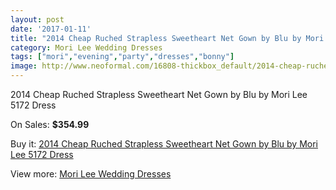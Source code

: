 ```yaml
---
layout: post
date: '2017-01-11'
title: "2014 Cheap Ruched Strapless Sweetheart Net Gown by Blu by Mori Lee 5172 Dress"
category: Mori Lee Wedding Dresses
tags: ["mori","evening","party","dresses","bonny"]
image: http://www.neoformal.com/16808-thickbox_default/2014-cheap-ruched-strapless-sweetheart-net-gown-by-blu-by-mori-lee-5172-dress.jpg
---
```

2014 Cheap Ruched Strapless Sweetheart Net Gown by Blu by Mori Lee 5172 Dress

On Sales: **$354.99**
<a href="https://www.neoformal.com/en/mori-lee-wedding-dresses-2014/5559-2014-cheap-ruched-strapless-sweetheart-net-gown-by-blu-by-mori-lee-5172-dress.html"><amp-img layout="responsive" width="600" height="600" src="//www.neoformal.com/16808-thickbox_default/2014-cheap-ruched-strapless-sweetheart-net-gown-by-blu-by-mori-lee-5172-dress.jpg" alt="2014 Cheap Ruched Strapless Sweetheart Net Gown by Blu by Mori Lee 5172 Dress 0" /></a>
<a href="https://www.neoformal.com/en/mori-lee-wedding-dresses-2014/5559-2014-cheap-ruched-strapless-sweetheart-net-gown-by-blu-by-mori-lee-5172-dress.html"><amp-img layout="responsive" width="600" height="600" src="//www.neoformal.com/16809-thickbox_default/2014-cheap-ruched-strapless-sweetheart-net-gown-by-blu-by-mori-lee-5172-dress.jpg" alt="2014 Cheap Ruched Strapless Sweetheart Net Gown by Blu by Mori Lee 5172 Dress 1" /></a>
<a href="https://www.neoformal.com/en/mori-lee-wedding-dresses-2014/5559-2014-cheap-ruched-strapless-sweetheart-net-gown-by-blu-by-mori-lee-5172-dress.html"><amp-img layout="responsive" width="600" height="600" src="//www.neoformal.com/16810-thickbox_default/2014-cheap-ruched-strapless-sweetheart-net-gown-by-blu-by-mori-lee-5172-dress.jpg" alt="2014 Cheap Ruched Strapless Sweetheart Net Gown by Blu by Mori Lee 5172 Dress 2" /></a>
<a href="https://www.neoformal.com/en/mori-lee-wedding-dresses-2014/5559-2014-cheap-ruched-strapless-sweetheart-net-gown-by-blu-by-mori-lee-5172-dress.html"><amp-img layout="responsive" width="600" height="600" src="//www.neoformal.com/16811-thickbox_default/2014-cheap-ruched-strapless-sweetheart-net-gown-by-blu-by-mori-lee-5172-dress.jpg" alt="2014 Cheap Ruched Strapless Sweetheart Net Gown by Blu by Mori Lee 5172 Dress 3" /></a>

Buy it: [2014 Cheap Ruched Strapless Sweetheart Net Gown by Blu by Mori Lee 5172 Dress](https://www.neoformal.com/en/mori-lee-wedding-dresses-2014/5559-2014-cheap-ruched-strapless-sweetheart-net-gown-by-blu-by-mori-lee-5172-dress.html "2014 Cheap Ruched Strapless Sweetheart Net Gown by Blu by Mori Lee 5172 Dress")

View more: [Mori Lee Wedding Dresses](https://www.neoformal.com/en/67-mori-lee-wedding-dresses-2014 "Mori Lee Wedding Dresses")